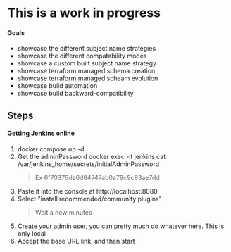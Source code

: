 # This is a work in progress

#### Goals

- showcase the different subject name strategies
- showcase the different compatability modes
- showcase a custom built subject name strategy 
- showcase terraform managed schema creation
- showcase terraform managed scheam evolution
- showcase build automation
- showcase build backward-compatibility

## Steps

#### Getting Jenkins online

1. docker compose up -d
1. Get the adminPassword
    docker exec -it jenkins cat /var/jenkins_home/secrets/initialAdminPassword
    > Ex
    > 6f70376da6d84747ab0a79c9c83ae7dd
2. Paste it into the console at http://localhost:8080
3. Select "install recommended/community plugins"
    > Wait a new minutes
4. Create your admin user, you can pretty much do whatever here. This is only local
5. Accept the base URL link, and then start

